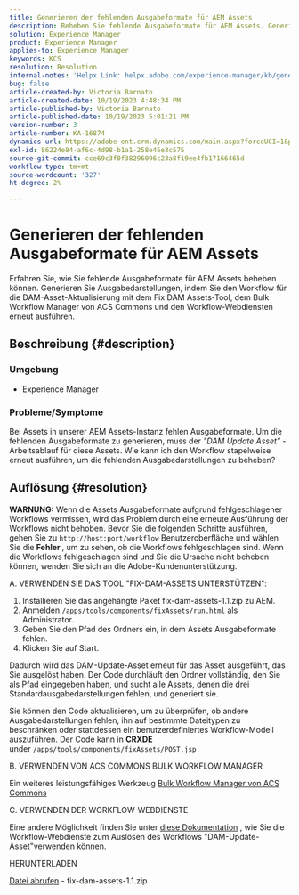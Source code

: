 ```yaml
---
title: Generieren der fehlenden Ausgabeformate für AEM Assets
description: Beheben Sie fehlende Ausgabeformate für AEM Assets. Generieren Sie Ausgabedarstellungen mit dem Fix DAM Assets-Tool, ACS Commons Bulk Workflow Manager und Workflow-Webdiensten.
solution: Experience Manager
product: Experience Manager
applies-to: Experience Manager
keywords: KCS
resolution: Resolution
internal-notes: 'Helpx Link: helpx.adobe.com/experience-manager/kb/generating-the-missing-renditions-for-aem-assets.html'
bug: false
article-created-by: Victoria Barnato
article-created-date: 10/19/2023 4:48:34 PM
article-published-by: Victoria Barnato
article-published-date: 10/19/2023 5:01:21 PM
version-number: 3
article-number: KA-16874
dynamics-url: https://adobe-ent.crm.dynamics.com/main.aspx?forceUCI=1&pagetype=entityrecord&etn=knowledgearticle&id=b44dac56-9f6e-ee11-8df0-6045bd006793
exl-id: 86224e84-af6c-4d98-b1a1-258e45e3c575
source-git-commit: cce69c3f0f38296096c23a8f19ee4fb17166465d
workflow-type: tm+mt
source-wordcount: '327'
ht-degree: 2%

---
```


# Generieren der fehlenden Ausgabeformate für AEM Assets


Erfahren Sie, wie Sie fehlende Ausgabeformate für AEM Assets beheben können. Generieren Sie Ausgabedarstellungen, indem Sie den Workflow für die DAM-Asset-Aktualisierung mit dem Fix DAM Assets-Tool, dem Bulk Workflow Manager von ACS Commons und den Workflow-Webdiensten erneut ausführen.

## Beschreibung {#description}


### <b>Umgebung</b>

- Experience Manager




### <b>Probleme/Symptome</b>

Bei Assets in unserer AEM Assets-Instanz fehlen Ausgabeformate. Um die fehlenden Ausgabeformate zu generieren, muss der *&quot;DAM Update Asset&quot;* -Arbeitsablauf für diese Assets. Wie kann ich den Workflow stapelweise erneut ausführen, um die fehlenden Ausgabedarstellungen zu beheben?


## Auflösung {#resolution}


<b>WARNUNG:</b> Wenn die Assets Ausgabeformate aufgrund fehlgeschlagener Workflows vermissen, wird das Problem durch eine erneute Ausführung der Workflows nicht behoben. Bevor Sie die folgenden Schritte ausführen, gehen Sie zu `http://host:port/workflow` Benutzeroberfläche und wählen Sie die <b>Fehler </b>, um zu sehen, ob die Workflows fehlgeschlagen sind. Wenn die Workflows fehlgeschlagen sind und Sie die Ursache nicht beheben können, wenden Sie sich an die Adobe-Kundenunterstützung.

A. VERWENDEN SIE DAS TOOL &quot;FIX-DAM-ASSETS UNTERSTÜTZEN&quot;:

1. Installieren Sie das angehängte Paket fix-dam-assets-1.1.zip zu AEM.
2. Anmelden `/apps/tools/components/fixAssets/run.html` als Administrator.
3. Geben Sie den Pfad des Ordners ein, in dem Assets Ausgabeformate fehlen.
4. Klicken Sie auf Start.


Dadurch wird das DAM-Update-Asset erneut für das Asset ausgeführt, das Sie ausgelöst haben. Der Code durchläuft den Ordner vollständig, den Sie als Pfad eingegeben haben, und sucht alle Assets, denen die drei Standardausgabedarstellungen fehlen, und generiert sie.

Sie können den Code aktualisieren, um zu überprüfen, ob andere Ausgabedarstellungen fehlen, ihn auf bestimmte Dateitypen zu beschränken oder stattdessen ein benutzerdefiniertes Workflow-Modell auszuführen. Der Code kann in <b>CRXDE </b>under `/apps/tools/components/fixAssets/POST.jsp`



B. VERWENDEN VON ACS COMMONS BULK WORKFLOW MANAGER

Ein weiteres leistungsfähiges Werkzeug [Bulk Workflow Manager von ACS Commons](https://adobe-consulting-services.github.io/acs-aem-commons/features/bulk-workflow-manager/index.html)



C. VERWENDEN DER WORKFLOW-WEBDIENSTE

Eine andere Möglichkeit finden Sie unter [diese Dokumentation](https://helpx.adobe.com/experience-manager/6-2/sites/developing/using/wf-program-interaction.html#Creating,%20Reading%20or%20Deleting%20Workflow%20Models) , wie Sie die Workflow-Webdienste zum Auslösen des Workflows &quot;DAM-Update-Asset&quot;verwenden können.

HERUNTERLADEN

[Datei abrufen](https://helpx.adobe.com/content/dam/help/en/experience-manager/kb/generating-the-missing-renditions-for-aem-assets/_jcr_content/main-pars/download_section/download-1/fix-dam-assets-11.zip "fix-dam-assets-1.1.zip") - fix-dam-assets-1.1.zip
